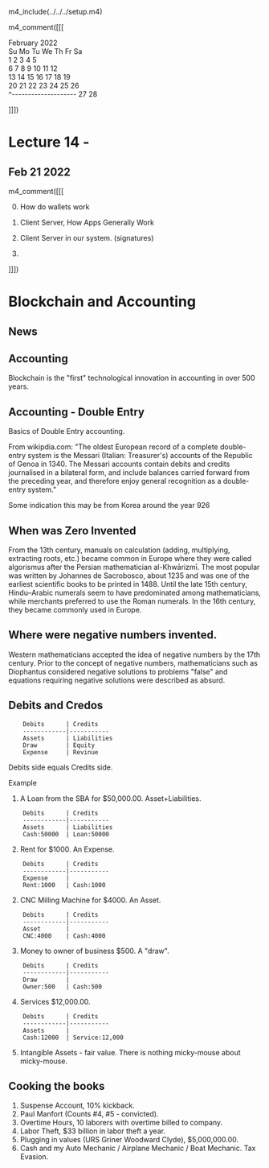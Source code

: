 m4_include(../../../setup.m4)


m4_comment([[[

   February 2022      
Su Mo Tu We Th Fr Sa  
       1  2  3  4  5  
 6  7  8  9 10 11 12  
13 14 15 16 17 18 19  
20 21 22 23 24 25 26  
    ^--------------------
27 28                 
                      
]]])

# Lecture 14 - 

## Feb 21 2022


m4_comment([[[

0. How do wallets work

1. Client Server, How Apps Generally Work
2. Client Server in our system.  (signatures)
3.

]]])



Blockchain and Accounting
=========================

## News






## Accounting 

Blockchain is the "first" technological innovation in accounting in over 500 years.


## Accounting - Double Entry

Basics of Double Entry accounting.

From wikipdia.com: "The oldest European record of a complete double-entry system is the Messari (Italian: Treasurer's)
accounts of the Republic of Genoa in 1340. The Messari accounts contain debits and credits journalised in a bilateral
form, and include balances carried forward from the preceding year, and therefore enjoy general recognition as a
double-entry system."

Some indication this may be from Korea around the year 926

## When was Zero Invented

From the 13th century, manuals on calculation (adding, multiplying, extracting roots, etc.) became common in Europe
where they were called algorismus after the Persian mathematician al-Khwārizmī. The most popular was written by
Johannes de Sacrobosco, about 1235 and was one of the earliest scientific books to be printed in 1488. Until the late
15th century, Hindu–Arabic numerals seem to have predominated among mathematicians, while merchants preferred to use
the Roman numerals. In the 16th century, they became commonly used in Europe.

## Where were negative numbers invented.

Western mathematicians accepted the idea of negative numbers by the 17th century. Prior to the concept of negative
numbers, mathematicians such as Diophantus considered negative solutions to problems "false" and equations requiring
negative solutions were described as absurd.


## Debits and Credos

```
    Debits      | Credits
    ------------|-----------
    Assets      | Liabilities
    Draw        | Equity
    Expense     | Revinue

```

Debits side equals Credits side.

Example

1. A Loan from the SBA for $50,000.00. Asset+Liabilities.
```
    Debits      | Credits
    ------------|-----------
    Assets      | Liabilities
	Cash:50000	| Loan:50000
```

2. Rent for $1000. An Expense.
```
    Debits      | Credits
    ------------|-----------
    Expense     | 
	Rent:1000	| Cash:1000
```

2. CNC Milling Machine for $4000. An Asset.
```
    Debits      | Credits
    ------------|-----------
    Asset     	| 
	CNC:4000	| Cash:4000
```

3. Money to owner of business $500.  A "draw".
```
    Debits      | Credits
    ------------|-----------
    Draw     	| 
	Owner:500	| Cash:500
```

4. Services $12,000.00.
```
    Debits      | Credits
    ------------|-----------
    Assets     	| 
	Cash:12000	| Service:12,000
```

5. Intangible Assets - fair value.   There is nothing micky-mouse about micky-mouse.



## Cooking the books

1. Suspense Account, 10% kickback.
2. Paul Manfort (Counts #4, #5 - convicted).
3. Overtime Hours, 10 laborers with overtime billed to company.
4. Labor Theft, $33 billion in labor theft a year.
5. Plugging in values (URS Griner Woodward Clyde), $5,000,000.00.
6. Cash and my Auto Mechanic / Airplane Mechanic / Boat Mechanic.  Tax Evasion.


